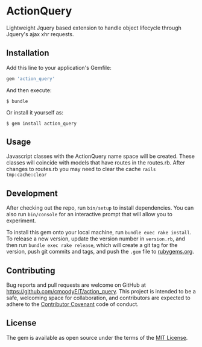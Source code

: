 # ActionQuery

Lightweight Jquery based extension to handle object lifecycle through Jquery's ajax xhr requests.

## Installation

Add this line to your application's Gemfile:

```ruby
gem 'action_query'
```

And then execute:

    $ bundle

Or install it yourself as:

    $ gem install action_query

## Usage

Javascript classes with the ActionQuery name space will be created.  These classes will coincide with models that have routes in the routes.rb.
After changes to routes.rb you may need to clear the cache `rails tmp:cache:clear`

## Development

After checking out the repo, run `bin/setup` to install dependencies. You can also run `bin/console` for an interactive prompt that will allow you to experiment.

To install this gem onto your local machine, run `bundle exec rake install`. To release a new version, update the version number in `version.rb`, and then run `bundle exec rake release`, which will create a git tag for the version, push git commits and tags, and push the `.gem` file to [rubygems.org](https://rubygems.org).

## Contributing

Bug reports and pull requests are welcome on GitHub at https://github.com/cmoodyEIT/action_query. This project is intended to be a safe, welcoming space for collaboration, and contributors are expected to adhere to the [Contributor Covenant](http://contributor-covenant.org) code of conduct.


## License

The gem is available as open source under the terms of the [MIT License](http://opensource.org/licenses/MIT).
